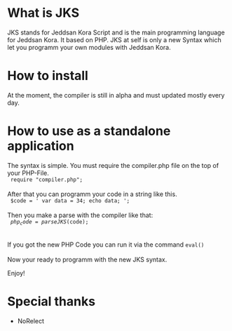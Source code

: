 # What is JKS
JKS stands for Jeddsan Kora Script and is the main programming language for Jeddsan Kora. It based on PHP. JKS at self is only a new Syntax which let you programm your own modules with Jeddsan Kora.

# How to install
At the moment, the compiler is still in alpha and must updated mostly every day.

# How to use as a standalone application
The syntax is simple. You must require the compiler.php file on the top of your PHP-File.<br>
<code>
require "compiler.php";
</code>
<br><br>
After that you can programm your code in a string like this.<br>
<code>
$code = '
var data = 34;
echo data;
';
</code>
<br><br>
Then you make a parse with the compiler like that:<br>
<code>
  $php_code = parseJKS($code);
</code>
<br><br>
If you got the new PHP Code you can run it via the command <code>eval()</code><br><br>
Now your ready to programm with the new JKS syntax.

Enjoy!

# Special thanks
- NoRelect
